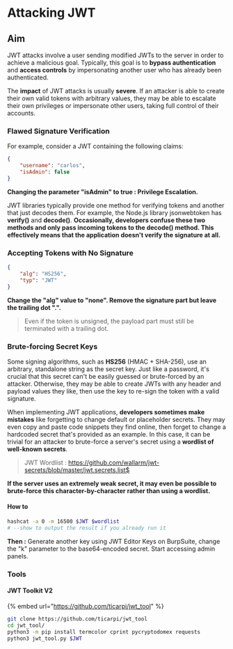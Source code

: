 # Attacking JWT

## Aim

JWT attacks involve a user sending modified JWTs to the server in order to achieve a malicious goal. Typically, this goal is to **bypass authentication** and **access controls** by impersonating another user who has already been authenticated.

The **impact** of JWT attacks is usually **severe**. If an attacker is able to create their own valid tokens with arbitrary values, they may be able to escalate their own privileges or impersonate other users, taking full control of their accounts.

### Flawed Signature Verification

For example, consider a JWT containing the following claims:

```json
{
    "username": "carlos",
    "isAdmin": false
}
```

**Changing the parameter "isAdmin" to true : Privilege Escalation.**

JWT libraries typically provide one method for verifying tokens and another that just decodes them. For example, the Node.js library jsonwebtoken has **verify()** and **decode()**. **Occasionally, developers confuse these two methods and only pass incoming tokens to the decode() method. This effectively means that the application doesn't verify the signature at all.**

### Accepting Tokens with No Signature

```json
{
    "alg": "HS256",
    "typ": "JWT"
}
```

**Change the "alg" value to "none". Remove the signature part but leave the trailing dot ".".**

> Even if the token is unsigned, the payload part must still be terminated with a trailing dot.

### Brute-forcing Secret Keys

Some signing algorithms, such as **HS256** (HMAC + SHA-256), use an arbitrary, standalone string as the secret key. Just like a password, it's crucial that this secret can't be easily guessed or brute-forced by an attacker. Otherwise, they may be able to create JWTs with any header and payload values they like, then use the key to re-sign the token with a valid signature.

When implementing JWT applications, **developers sometimes make mistakes** like forgetting to change default or placeholder secrets. They may even copy and paste code snippets they find online, then forget to change a hardcoded secret that's provided as an example. In this case, it can be trivial for an attacker to brute-force a server's secret using a **wordlist of well-known secrets**.

> JWT Wordlist : https://github.com/wallarm/jwt-secrets/blob/master/jwt.secrets.list$

**If the server uses an extremely weak secret, it may even be possible to brute-force this character-by-character rather than using a wordlist.**

#### How to

```bash
hashcat -a 0 -m 16500 $JWT $wordlist
# --show to output the result if you already run it
```

**Then :** Generate another key using JWT Editor Keys on BurpSuite, change the "k" parameter to the base64-encoded secret. Start accessing admin panels.

### Tools

#### JWT Toolkit V2

{% embed url="https://github.com/ticarpi/jwt_tool" %}

```bash
git clone https://github.com/ticarpi/jwt_tool
cd jwt_tool/
python3 -m pip install termcolor cprint pycryptodomex requests
python3 jwt_tool.py $JWT
```

